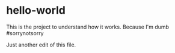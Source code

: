 # hello-world
This is the project to understand how it works. Because I'm dumb #sorrynotsorry

Just another edit of this file.
